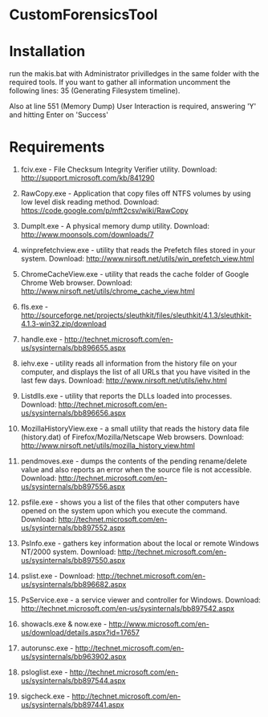 CustomForensicsTool
===================

Installation
=============
run the makis.bat with Administrator privilledges in the same folder with the required tools.
If you want to gather all information uncomment the following lines:
35 (Generating Filesystem timeline).

Also at line 551 (Memory Dump) User Interaction is required, answering 'Y' and hitting Enter on 'Success'

Requirements
=============

1) fciv.exe - File Checksum Integrity Verifier utility. Download: http://support.microsoft.com/kb/841290

2) RawCopy.exe - Application that copy files off NTFS volumes by using low level disk reading method. Download: https://code.google.com/p/mft2csv/wiki/RawCopy

3) DumpIt.exe - A physical memory dump utility. Download: http://www.moonsols.com/downloads/7

4) winprefetchview.exe - utility that reads the Prefetch files stored in your system. Download: http://www.nirsoft.net/utils/win_prefetch_view.html

5) ChromeCacheView.exe - utility that reads the cache folder of Google Chrome Web browser. Download: http://www.nirsoft.net/utils/chrome_cache_view.html

6) fls.exe - http://sourceforge.net/projects/sleuthkit/files/sleuthkit/4.1.3/sleuthkit-4.1.3-win32.zip/download

7) handle.exe - http://technet.microsoft.com/en-us/sysinternals/bb896655.aspx

8) iehv.exe - utility reads all information from the history file on your computer, and displays the list of all URLs that you have visited in the last few days. Download: http://www.nirsoft.net/utils/iehv.html

9) Listdlls.exe - utility that reports the DLLs loaded into processes. Download: http://technet.microsoft.com/en-us/sysinternals/bb896656.aspx

10) MozillaHistoryView.exe - a small utility that reads the history data file (history.dat) of Firefox/Mozilla/Netscape Web browsers. Download: http://www.nirsoft.net/utils/mozilla_history_view.html

11) pendmoves.exe - dumps the contents of the pending rename/delete value and also reports an error when the source file is not accessible. Download:
http://technet.microsoft.com/en-us/sysinternals/bb897556.aspx

12) psfile.exe - shows you a list of the files that other computers have opened on the system upon which you execute the command. Download: http://technet.microsoft.com/en-us/sysinternals/bb897552.aspx

13) PsInfo.exe - gathers key information about the local or remote Windows NT/2000 system. Download: http://technet.microsoft.com/en-us/sysinternals/bb897550.aspx

14) pslist.exe - Download: http://technet.microsoft.com/en-us/sysinternals/bb896682.aspx
15) PsService.exe - a service viewer and controller for Windows. Download: http://technet.microsoft.com/en-us/sysinternals/bb897542.aspx
16) showacls.exe & now.exe - http://www.microsoft.com/en-us/download/details.aspx?id=17657
17) autorunsc.exe - http://technet.microsoft.com/en-us/sysinternals/bb963902.aspx
18) psloglist.exe - http://technet.microsoft.com/en-us/sysinternals/bb897544.aspx
19) sigcheck.exe - http://technet.microsoft.com/en-us/sysinternals/bb897441.aspx
